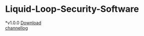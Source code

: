 # Liquid-Loop-Security-Software


*v1.0.0
[Download](https://github.com/amalprasad0/Liquid-Loop-Security-Software/releases/tag/v1.0.0)<br>
[channellog]()

